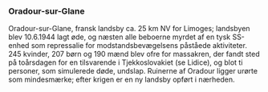 ### Oradour-sur-Glane


Oradour-sur-Glane, fransk landsby ca. 25 km NV for Limoges; landsbyen blev 10.6.1944 lagt øde, og næsten alle beboerne myrdet af en tysk SS-enhed som repressalie for modstandsbevægelsens påståede aktiviteter. 245 kvinder, 207 børn og 190 mænd blev ofre for massakren, der fandt sted på toårsdagen for en tilsvarende i Tjekkoslovakiet (se Lidice), og blot ti personer, som simulerede døde, undslap. Ruinerne af Oradour ligger urørte som mindesmærke; efter krigen er en ny landsby opført i nærheden.